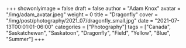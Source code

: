 +++
showonlyimage = false
draft = false
author = "Adam Knox"
avatar = "/img/adam_avatar.jpeg"
weight = 0
title = "Dragonfly"
cover = "/img/post/photography/2021_07/dragonfly_small.jpg"
date = "2021-07-13T00:01:01-06:00"
categories = ["Photography"]
tags = ["Canada", "Saskatchewan", "Saskatoon", "Dragonfly", "Field", "Yellow", "Blue", "Summer"]
+++
<!--more-->
